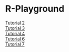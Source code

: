 # R-Playground

[Tutorial 2](https://github.com/NightfuryEquinn/R-Playground/blob/main/tutorial2.R)
<br/>
[Tutorial 3](https://github.com/NightfuryEquinn/R-Playground/blob/main/tutorial3.R)
<br/>
[Tutorial 4](https://github.com/NightfuryEquinn/R-Playground/blob/main/tutorial4.R)
<br/>
[Tutorial 6](https://github.com/NightfuryEquinn/R-Playground/blob/main/tutorial6.R)
<br />
[Tutorial 7](https://github.com/NightfuryEquinn/R-Playground/blob/main/tutorial7.R)
